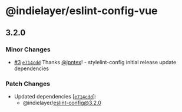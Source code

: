 # @indielayer/eslint-config-vue

## 3.2.0

### Minor Changes

- [#3](https://github.com/indielayer/eslint-config/pull/3) [`e714cdd`](https://github.com/indielayer/eslint-config/commit/e714cdd612a64170050eb713787f0486ce4c678e) Thanks [@jpntex](https://github.com/jpntex)! - stylelint-config initial release
  update dependencies

### Patch Changes

- Updated dependencies [[`e714cdd`](https://github.com/indielayer/eslint-config/commit/e714cdd612a64170050eb713787f0486ce4c678e)]:
  - @indielayer/eslint-config@3.2.0
